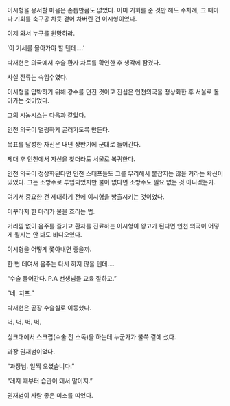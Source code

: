 이시형을 용서할 마음은 손톱만큼도 없었다. 이미 기회를 준 것만 해도 수차례, 그 때마다 기회를 축구공 차듯 걷어 차버린 건 이시형이었다.

이제 와서 누구를 원망하랴.

‘이 기세를 몰아가야 할 텐데....’

박재현은 의국에서 수술 환자 차트를 확인한 후 생각에 잠겼다.

사실 잔류는 속임수였다.

이시형을 압박하기 위해 강수를 던진 것이고 진심은 인천의국을 정상화한 후 서울로 돌아가는 것이었다.

그의 시놉시스는 다음과 같았다.

인천 의국이 멀쩡하게 굴러가도록 만든다.

목표를 달성한 자신은 내년 상반기에 군대로 들어간다.

제대 후 인천에서 자신을 찾더라도 서울로 복귀한다.

인천 의국이 정상화된다면 인천 스태프들도 그를 무리해서 붙잡지는 않을 거라는 확신이 있었다. 그는 소방수로 투입되었지만 불이 없다면 소방수도 필요 없는 것 아니겠는가.

여기서 중요한 건 제대하기 전에 이시형을 방출시키는 것이었다.

미꾸라지 한 마리가 물을 흐리는 법.

거리낌 없이 음주를 즐기고 환자를 진료하는 이시형이 왕고가 된다면 인천 의국이 어떻게 될지는 안 봐도 비디오였다.

이시형을 어떻게 쫓아내면 좋을까.

한 번 데여서 음주는 다시 하지 않을 텐데....

“수술 들어간다. P.A 선생님들 교육 잘하고.”

“네. 치프.”

박재현은 곧장 수술실로 이동했다.

벅. 벅. 벅. 벅.

싱크대에서 스크럽(수술 전 소독)을 하는데 누군가가 불쑥 곁에 섰다.

과장 권재범이었다.

“과장님. 일찍 오셨습니다.”

“레지 때부터 습관이 돼서 말이지.”

권재범이 사람 좋은 미소를 띠었다.